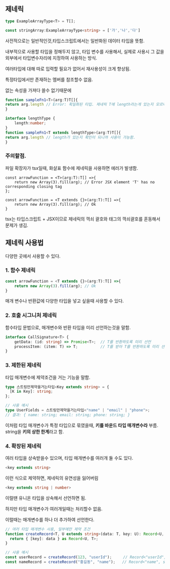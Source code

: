 ## 제네릭

```ts
type ExampleArrayType<T> = T[];

const stringArray:ExampleArrayType<string> = ['가','나','다']

```
사전적으로는 일반적인것,타입스크립트에서는 일반화된 데이터 타입을 뜻함.

내부적으로 사용할 타입을 정해두지 않고, 타입 변수를 사용해서, 실제로 사용시 그 값을 외부에서 타입변수자리에 지정하여 사용하는 방식.

여러타입에 대해 따로 입력할 필요가 없어서 재사용성이 크게 향상됨.


특정타입에서만 존재하는 멤버를 참조할수 없음.

없는 속성을 가져다 쓸수 없기때문에

```ts
function sampleFn1<T>(arg:T)T[]{
return arg.length // Error: 획일화된 타입. 제네릭 T에 length라는게 있는지 모르니까 사용할수 없음.
}
```

```ts
interface lengthType {
    length:number;
}
function sampleFn1<T extends lengthType>(arg:T)T[]{
return arg.length // length가 있는지 확인이 되니까 사용이 가능함.
}
```

### 주의할점.

파일 확장자가 tsx일때, 화살표 함수에 제네릭을 사용하면 에러가 발생함.

```tsx
const arrowFunction = <T>(arg:T):T[] =>{
    return new Array(3).fill(arg); // Error JSX element 'T' has no corresponding closing tag
};

const arrowFunction = <T extends {}>(arg:T):T[] =>{
    return new Array(3).fill(arg); // Ok
}

```

tsx는 타입스크립트 + JSX이므로 제네릭의 꺽쇠 괄호와 태그의 꺽쇠괄호를 혼동해서 문제가 생김.


## 제네릭 사용법

다양한 곳에서 사용할 수 있다.

### 1. 함수 제네릭

```ts
const arrowFunction = <T extends {}>(arg:T):T[] =>{
    return new Array(3).fill(arg); // Ok
}
```

매개 변수나 반환값에 다양한 타입을 넣고 싶을때 사용할 수 있다.

### 2. 호출 시그니처 제네릭

함수타입 문법으로, 매개변수와 반환 타입을 미리 선언하는것을 말함.

```ts
interface CallSignature<T> {
    getData: (id: string) => Promise<T>;  // T를 반환하도록 미리 선언
    processItem: (item: T) => T;          // T를 받아 T를 반환하도록 미리 선언
}

```

 
### 3. 제한된 제네릭

타입 매개변수에 제약조건을 거는 기능을 말함.

```ts
type 스트링만제약을거는타입<Key extends string> = {
  [K in Key]: string;
};

// 사용 예시
type UserFields = 스트링만제약을거는타입<"name" | "email" | "phone">;
// 결과: { name: string; email: string; phone: string; }

```

이처럼 타입 매개변수가 특정 타입으로 묶였을때, **키를 바운드 타입 매개변수라** 부름.
string을 **키의 상한 한계**라고 함.


### 4. 확장된 제네릭

여러 타입을 상속받을수 있으며, 타입 매개변수를 여러개 둘 수도 있다.

```ts
<key extends string>
```
이런 식으로 제약하면, 제네릭의 유연성을 잃어버림

```ts
<key extends string | number>
```

이럴땐 유니온 타입을 상속해서 선언하면 됨.

하지만 타입 매개변수가 여러개일때는 처리할수 없음.

이럴때는 매개변수를 하나 더 추가하여 선언한다.

```ts
// 여러 타입 매개변수 사용, 일부에만 제약 조건
function createRecord<T, U extends string>(data: T, key: U): Record<U, T> {
  return { [key]: data } as Record<U, T>;
}

// 사용 예시
const userRecord = createRecord(123, "userId");     // Record<"userId", number>
const nameRecord = createRecord("홍길동", "name");   // Record<"name", string>

```


